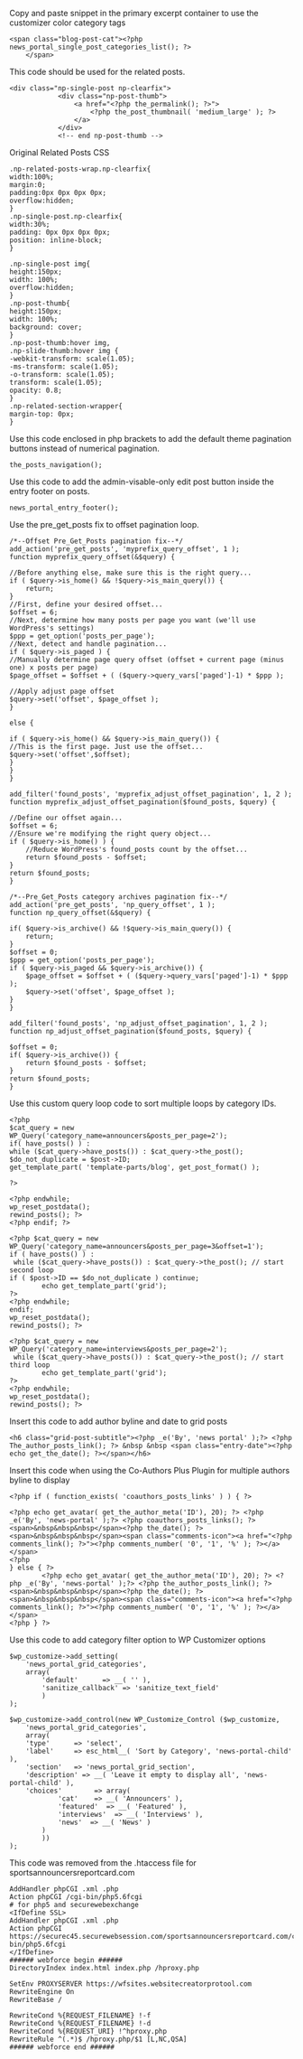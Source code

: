 Copy and paste snippet in the primary excerpt container to use the customizer color category tags

	<span class="blog-post-cat"><?php news_portal_single_post_categories_list(); ?>
		</span>

This code should be used for the related posts.

    <div class="np-single-post np-clearfix">
				<div class="np-post-thumb">
					<a href="<?php the_permalink(); ?>">
						<?php the_post_thumbnail( 'medium_large' ); ?>
					</a>
				</div>
				<!-- end np-post-thumb -->

Original Related Posts CSS

	.np-related-posts-wrap.np-clearfix{
	width:100%;
	margin:0;
	padding:0px 0px 0px 0px;
	overflow:hidden;
	}
	.np-single-post.np-clearfix{
	width:30%;
	padding: 0px 0px 0px 0px;
	position: inline-block;
	}

	.np-single-post img{
	height:150px;
	width: 100%;
	overflow:hidden;	
	}
	.np-post-thumb{
	height:150px;
	width: 100%;
	background: cover;
	}
	.np-post-thumb:hover img,
	.np-slide-thumb:hover img {
	-webkit-transform: scale(1.05);
	-ms-transform: scale(1.05);
	-o-transform: scale(1.05);
	transform: scale(1.05);
	opacity: 0.8;
	}
	.np-related-section-wrapper{
	margin-top: 0px;
	}

Use this code enclosed in php brackets to add the default theme pagination buttons instead of numerical pagination.

	the_posts_navigation();

Use this code to add the admin-visable-only edit post button inside the entry footer on posts.

	news_portal_entry_footer(); 

Use the pre_get_posts fix to offset pagination loop.

	/*--Offset Pre_Get_Posts pagination fix--*/
	add_action('pre_get_posts', 'myprefix_query_offset', 1 );
	function myprefix_query_offset(&$query) {

	//Before anything else, make sure this is the right query...   
	if ( $query->is_home() && !$query->is_main_query()) {
        return;
	}
	//First, define your desired offset...
	$offset = 6;
	//Next, determine how many posts per page you want (we'll use WordPress's settings)
	$ppp = get_option('posts_per_page');
	//Next, detect and handle pagination...
	if ( $query->is_paged ) {
    //Manually determine page query offset (offset + current page (minus one) x posts per page)
    $page_offset = $offset + ( ($query->query_vars['paged']-1) * $ppp );

    //Apply adjust page offset
    $query->set('offset', $page_offset );
	}

	else {
	
	if ( $query->is_home() && $query->is_main_query()) {
    //This is the first page. Just use the offset...
    $query->set('offset',$offset);
	}			
	}
	}

	add_filter('found_posts', 'myprefix_adjust_offset_pagination', 1, 2 );
	function myprefix_adjust_offset_pagination($found_posts, $query) {

	//Define our offset again...
	$offset = 6;	
	//Ensure we're modifying the right query object...
	if ( $query->is_home() ) {
        //Reduce WordPress's found_posts count by the offset... 
        return $found_posts - $offset;
	}
	return $found_posts;
	}		

	/*--Pre_Get_Posts category archives pagination fix--*/
	add_action('pre_get_posts', 'np_query_offset', 1 );
	function np_query_offset(&$query) {

	if( $query->is_archive() && !$query->is_main_query()) {
        return;
	}
	$offset = 0;
	$ppp = get_option('posts_per_page');
	if ( $query->is_paged && $query->is_archive()) {
        $page_offset = $offset + ( ($query->query_vars['paged']-1) * $ppp );
        $query->set('offset', $page_offset );
	}   
	}

	add_filter('found_posts', 'np_adjust_offset_pagination', 1, 2 );
	function np_adjust_offset_pagination($found_posts, $query) {

 	$offset = 0;
 	if( $query->is_archive()) {
        return $found_posts - $offset;
	}
	return $found_posts;
	}				

Use this custom query loop code to sort multiple loops by category IDs.
    
    <?php	
	$cat_query = new WP_Query('category_name=announcers&posts_per_page=2');
    if( have_posts() ) : 
	while ($cat_query->have_posts()) : $cat_query->the_post();
	$do_not_duplicate = $post->ID;
	get_template_part( 'template-parts/blog', get_post_format() );
	
	?>
	
	<?php endwhile; 
	wp_reset_postdata(); 
	rewind_posts(); ?>
	<?php endif; ?>	
	
	<?php $cat_query = new WP_Query('category_name=announcers&posts_per_page=3&offset=1'); 
	if ( have_posts() ) :
	 while ($cat_query->have_posts()) : $cat_query->the_post(); // start second loop
	if ( $post->ID == $do_not_duplicate ) continue; 
			echo get_template_part('grid');
	?>
	<?php endwhile;  
	endif; 
	wp_reset_postdata(); 
	rewind_posts(); ?>
	
	<?php $cat_query = new WP_Query('category_name=interviews&posts_per_page=2'); 
	 while ($cat_query->have_posts()) : $cat_query->the_post(); // start third loop
			echo get_template_part('grid');
	?>
	<?php endwhile;  
	wp_reset_postdata(); 
	rewind_posts(); ?>

Insert this code to add author byline and date to grid posts

    <h6 class="grid-post-subtitle"><?php _e('By', 'news portal' );?> <?php The_author_posts_link(); ?> &nbsp &nbsp <span class="entry-date"><?php echo get_the_date(); ?></span></h6>	
    
Insert this code when using the Co-Authors Plus Plugin for multiple authors byline to display 
    
    <?php if ( function_exists( 'coauthors_posts_links' ) ) { ?>
	
	<?php echo get_avatar( get_the_author_meta('ID'), 20); ?> <?php _e('By', 'news-portal' );?> <?php coauthors_posts_links(); ?><span>&nbsp&nbsp&nbsp</span><?php the_date(); ?><span>&nbsp&nbsp&nbsp</span><span class="comments-icon"><a href="<?php comments_link(); ?>"><?php comments_number( '0', '1', '%' ); ?></a></span>
    <?php   
    } else { ?>
    		<?php echo get_avatar( get_the_author_meta('ID'), 20); ?> <?php _e('By', 'news-portal' );?> <?php the_author_posts_link(); ?><span>&nbsp&nbsp&nbsp</span><?php the_date(); ?><span>&nbsp&nbsp&nbsp</span><span class="comments-icon"><a href="<?php comments_link(); ?>"><?php comments_number( '0', '1', '%' ); ?></a></span>
    <?php } ?>
    
Use this code to add category filter option to WP Customizer options

    $wp_customize->add_setting(
        'news_portal_grid_categories',
        array(
            'default'      => __( '' ),
            'sanitize_callback' => 'sanitize_text_field'
            )
    );
	
    $wp_customize->add_control(new WP_Customize_Control ($wp_customize,
        'news_portal_grid_categories',
        array(	 
		'type'      => 'select',
        'label'     => esc_html__( 'Sort by Category', 'news-portal-child' ),
        'section'   => 'news_portal_grid_section',
		'description' => __( 'Leave it empty to display all', 'news-portal-child' ),
        'choices'        => array(
			    'cat'    => __( 'Announcers' ),
				'featured'  => __( 'Featured' ),
                'interviews'  => __( 'Interviews' ),
				'news'  => __( 'News' )
            )
			))
    );

This code was removed from the .htaccess file for sportsannouncersreportcard.com

    AddHandler phpCGI .xml .php
    Action phpCGI /cgi-bin/php5.6fcgi
    # for php5 and securewebexchange
    <IfDefine SSL>
    AddHandler phpCGI .xml .php
    Action phpCGI https://securec45.securewebsession.com/sportsannouncersreportcard.com/cgi-bin/php5.6fcgi
    </IfDefine>
    ###### webforce begin ######
    DirectoryIndex index.html index.php /hproxy.php

    SetEnv PROXYSERVER https://wfsites.websitecreatorprotool.com
    RewriteEngine On
    RewriteBase /

    RewriteCond %{REQUEST_FILENAME} !-f
    RewriteCond %{REQUEST_FILENAME} !-d
    RewriteCond %{REQUEST_URI} !^hproxy.php
    RewriteRule ^(.*)$ /hproxy.php/$1 [L,NC,QSA]
    ###### webforce end ######
